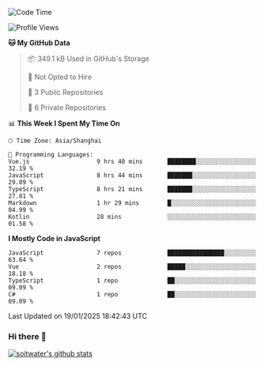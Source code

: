 <!--START_SECTION:waka-->
![Code Time](http://img.shields.io/badge/Code%20Time-4%2C531%20hrs%2021%20mins-blue)

![Profile Views](http://img.shields.io/badge/Profile%20Views-0-blue)

**🐱 My GitHub Data** 

> 📦 349.1 kB Used in GitHub's Storage 
 > 
> 🚫 Not Opted to Hire
 > 
> 📜 3 Public Repositories 
 > 
> 🔑 6 Private Repositories 
 > 
📊 **This Week I Spent My Time On** 

```text
🕑︎ Time Zone: Asia/Shanghai

💬 Programming Languages: 
Vue.js                   9 hrs 40 mins       ████████░░░░░░░░░░░░░░░░░   32.19 % 
JavaScript               8 hrs 44 mins       ███████░░░░░░░░░░░░░░░░░░   29.09 % 
TypeScript               8 hrs 21 mins       ███████░░░░░░░░░░░░░░░░░░   27.81 % 
Markdown                 1 hr 29 mins        █░░░░░░░░░░░░░░░░░░░░░░░░   04.99 % 
Kotlin                   28 mins             ░░░░░░░░░░░░░░░░░░░░░░░░░   01.58 % 
```

**I Mostly Code in JavaScript** 

```text
JavaScript               7 repos             ████████████████░░░░░░░░░   63.64 % 
Vue                      2 repos             █████░░░░░░░░░░░░░░░░░░░░   18.18 % 
TypeScript               1 repo              ██░░░░░░░░░░░░░░░░░░░░░░░   09.09 % 
C#                       1 repo              ██░░░░░░░░░░░░░░░░░░░░░░░   09.09 % 
```




 Last Updated on 19/01/2025 18:42:43 UTC
<!--END_SECTION:waka-->

### Hi there 👋
[![soitwater's github stats](https://github-readme-stats.vercel.app/api?username=soitwater)](https://github.com/soitwater/github-readme-stats)
